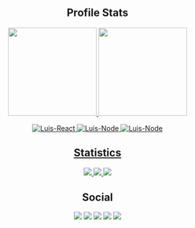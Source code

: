 <h2 align="center">Profile Stats</h2>

<p align="center">
  <a href="https://github.com/luisgbr1el">
  <img height="180em" src="https://github-readme-stats.vercel.app/api?username=luisgbr1el&show_icons=true&theme=chartreuse-dark&include_all_commits=true&count_private=true"/>
  <img height="180em" src="https://github-readme-stats.vercel.app/api/top-langs/?username=luisgbr1el&layout=compact&langs_count=7&theme=chartreuse-dark"/>
</p>
  
<p align="center">
  <img  alt="Luis-React" src="https://img.shields.io/badge/React-00BB2D?style=for-the-badge&logo=react&logoColor=white">
  <img  alt="Luis-Node" src="https://img.shields.io/badge/Node.js-00BB2D?style=for-the-badge&logo=node.js&logoColor=white">
  <img  alt="Luis-Node" src="https://img.shields.io/badge/NPM-00BB2D?style=for-the-badge&logo=npm&logoColor=white">
  
</p>

<h2 align="center">Statistics</h2>

<p align="center">
  <a href="https://github.com/luisgbr1el">
    <img src="https://komarev.com/ghpvc/?username=luisgbr1el&label=Profile%20views&color=00BB2D&label=Profile+Views&style=flat-square">

  </a>
  <a href="https://github.com/luisgbr1el?tab=stars">
    <img src="https://img.shields.io/github/stars/luisgbr1el?color=00BB2D&label=Stargazers&style=flat-square">

  </a>
  <a href="https://github.com/luisgbr1el?tab=followers">
    <img src="https://img.shields.io/github/followers/luisgbr1el?color=00BB2D&label=Followers&style=flat-square">

  </a>
</p>

<h2 align="center">Social</h2>
 
 <p align="center">
  <a href="https://instagram.com/luisgbr1el" target="_blank"><img src="https://img.shields.io/badge/-Instagram-00BB2D?style=for-the-badge&logo=instagram&logoColor=white" target="_blank"></a>
  <a href="https://www.twitch.tv/luisgbr1el" target="_blank"><img src="https://img.shields.io/badge/Twitch-00BB2D?style=for-the-badge&logo=twitch&logoColor=white" target="_blank"></a>
  <a href = "mailto:harrycorpmail@gmail.com"><img src="https://img.shields.io/badge/-Gmail-00BB2D?style=for-the-badge&logo=gmail&logoColor=white" target="_blank"></a>
  <a href="https://www.linkedin.com/in/luisgbr1el" target="_blank"><img src="https://img.shields.io/badge/-LinkedIn-00BB2D?style=for-the-badge&logo=linkedin&logoColor=white" target="_blank"></a> 
  <a href="https://t.me/luisgbr1el" target="_blank"><img src="https://img.shields.io/badge/Telegram-00BB2D?style=for-the-badge&logo=telegram&logoColor=white" target="_blank"></a> 


</p>
